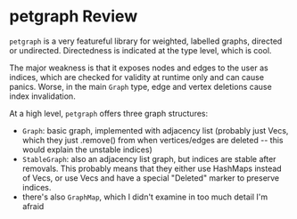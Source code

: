 # petgraph Review

`petgraph` is a very featureful library for weighted, labelled graphs, directed 
or undirected. Directedness is indicated at the type level, which is cool.

The major weakness is that it exposes nodes and edges to the user as indices,
which are checked for validity at runtime only and can cause panics. 
Worse, in the main `Graph` type, edge and vertex deletions cause index 
invalidation. 

At a high level, `petgraph` offers three
graph structures:
- `Graph`: basic graph, implemented with adjacency list (probably just Vecs, 
which they just .remove() from when vertices/edges are deleted -- this would
explain the unstable indices)
- `StableGraph`: also an adjacency list graph, but indices are stable after
removals. This probably means that they either use HashMaps instead of Vecs, or 
use Vecs and have a special "Deleted" marker to preserve indices.
- there's also `GraphMap`, which I didn't examine in too much detail I'm afraid